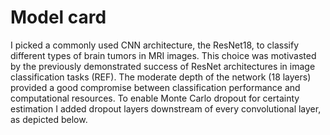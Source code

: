# Model card

I picked a commonly used CNN architecture, the ResNet18, to classify different types of brain tumors in MRI images. This choice was motivasted by the previously demonstrated success of ResNet architectures in image classification tasks (REF). The moderate depth of the network (18 layers) provided a good compromise between classification performance and computational resources. To enable Monte Carlo dropout for certainty estimation I added dropout layers downstream of every convolutional layer, as depicted below.